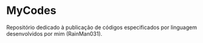 # MyCodes
Repositório dedicado à publicação de códigos especificados por linguagem desenvolvidos por mim (RainMan031).
